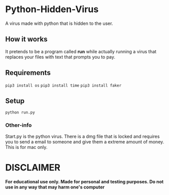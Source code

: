 # Python-Hidden-Virus
A virus made with python that is hidden to the user.

## How it works
It pretends to be a program called **run** while actually running a virus that replaces your files with text that prompts you to pay.

## Requirements
`pip3 install os`
`pip3 install time`
`pip3 install faker`

## Setup
`python run.py`

### Other-info
Start.py is the python virus.
There is a dmg file that is locked and requires you to send a email to someone and give them a extreme amount of money.
This is for mac only.

# DISCLAIMER
**For educational use only. Made for personal and testing purposes. Do not use in any way that may harm one's computer**
